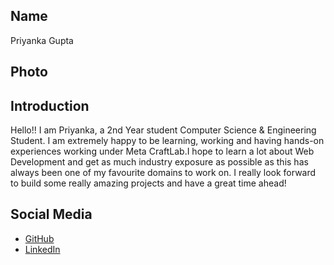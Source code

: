 ## Name
Priyanka Gupta

## Photo


## Introduction
Hello!! I am Priyanka, a 2nd Year student Computer Science & Engineering Student. I am extremely happy to be learning, working and having hands-on experiences working under Meta CraftLab.I hope to learn a lot about Web Development and get as much industry exposure as possible as this has always been one of my favourite domains to work on. I really look forward to build some really amazing projects and have a great time ahead!

## Social Media
- [GitHub](https://github.com/priyankag12)
- [LinkedIn](https://www.linkedin.com/in/priyanka-gupta-50809b252/)